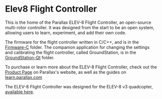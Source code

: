 # Elev8 Flight Controller

This is the home of the Parallax ELEV-8 Flight Controller, an open-source multi-rotor controller.
It was designed from the start to be an open system, allowing users to learn, experiment, and add their own code.

The firmware for the flight controller written in C/C++, and is in the
[Firmware-C](https://github.com/parallaxinc/Flight-Controller/tree/master/Firmware-C) folder.  The companion
application for changing the settings and calibrating the flight controller, called GroundStation, is in
the [GroundStation-Qt](https://github.com/parallaxinc/Flight-Controller/tree/master/GroundStation-Qt) folder.

To purchase or learn more about the ELEV-8 Flight Controller, check out the [Product Page](https://www.parallax.com/product/80204)
on Parallax's website, as well as the guides on
[learn.parallax.com](http://learn.parallax.com/elev-8)

The ELEV-8 Flight Controller was designed for the ELEV-8 v3 quadcopter, [available here](https://www.parallax.com/product/80300).
